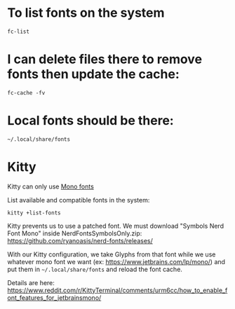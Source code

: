 # To list fonts on the system
```
fc-list
```

# I can delete files there to remove fonts then update the cache:
```
fc-cache -fv
```

# Local fonts should be there:
```
~/.local/share/fonts
```

# Kitty

Kitty can only use [Mono fonts](https://sw.kovidgoyal.net/kitty/faq/#kitty-is-not-able-to-use-my-favorite-font)

List available and compatible fonts in the system:

```
kitty +list-fonts
```

Kitty prevents us to use a patched font.  We must download "Symbols Nerd Font Mono" inside NerdFontsSymbolsOnly.zip:
https://github.com/ryanoasis/nerd-fonts/releases/

With our Kitty configuration, we take Glyphs from that font while we use whatever mono font we want (ex: https://www.jetbrains.com/lp/mono/) and put them in `~/.local/share/fonts` and reload the font cache.

Details are here: https://www.reddit.com/r/KittyTerminal/comments/urm6cc/how_to_enable_font_features_for_jetbrainsmono/
